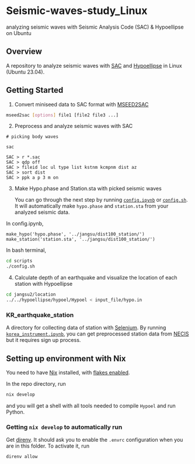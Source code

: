 # Seismic-waves-study_Linux

analyzing seismic waves with Seismic Analysis Code (SAC) &amp; Hypoellipse on Ubuntu


## Overview

A repository to analyze seismic waves with [SAC](https://ds.iris.edu/ds/nodes/dmc/software/downloads/SAC/102-0/) and [Hypoellipse](https://pubs.usgs.gov/of/1999/ofr-99-0023/) in Linux (Ubuntu 23.04).


## Getting Started

1) Convert miniseed data to SAC format with [MSEED2SAC](https://github.com/iris-edu/mseed2sac)

```bash
mseed2sac [options] file1 [file2 file3 ...]
```

2) Preprocess and analyze seismic waves with SAC

```
# picking body waves

sac

SAC > r *.sac
SAC > qdp off
SAC > fileid loc ul type list kstnm kcmpnm dist az
SAC > sort dist
SAC > ppk a p 3 m on
```

3) Make Hypo.phase and Station.sta with picked seismic waves
   
   You can go through the next step by running [`config.ipynb`](scripts/config.ipynb) or [`config.sh`](scripts/config.sh).
   It will automatically make `hypo.phase` and `station.sta` from your analyzed seismic data.

In config.ipynb,  
```python3
make_hypo('hypo.phase', '../jangsu/dist100_station/')
make_station('station.sta', '../jangsu/dist100_station/')
```

In bash terminal,  
```bash
cd scripts
./config.sh
```

4) Calculate depth of an earthquake and visualize the location of each station with Hypoellipse

```bash
cd jangsu2/location
../../hypoellipse/hypoel/Hypoel < input_file/hypo.in
```

### KR_earthquake_station

A directory for collecting data of station with [Selenium](https://www.selenium.dev/documentation/webdriver/).
By running [`korea_instrument.ipynb`](KR_earthquake_station/korea_instrument.ipynb), you can get preprocessed station data from [NECIS](https://necis.kma.go.kr/necis-dbf/user/common/userLoginNewForm.do) but it requires sign up process.


## Setting up environment with Nix

You need to have [Nix](https://nixos.org/download) installed, with [flakes enabled](https://nixos.wiki/wiki/Flakes#Other_Distros:_Without_Home-Manager).

In the repo directory, run
```sh
nix develop
```
and you will get a shell with all tools needed to compile `Hypoel` and run Python.


### Getting `nix develop` to automatically run

Get [direnv](https://direnv.net/docs/installation.html). It should ask you to enable the `.envrc` configuration
when you are in this folder.
To activate it, run
```sh
direnv allow
```
